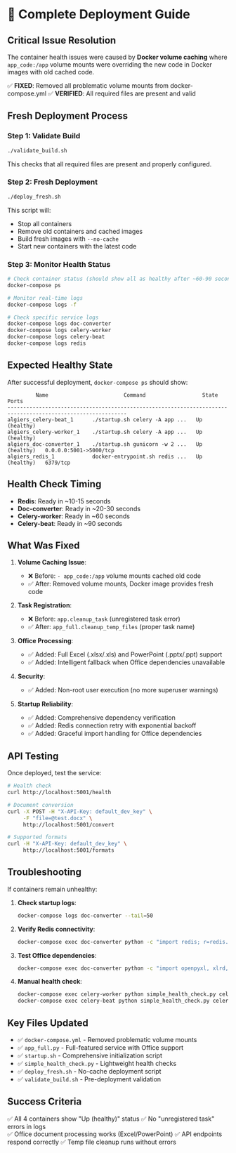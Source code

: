 # 🚀 Complete Deployment Guide

## Critical Issue Resolution

The container health issues were caused by **Docker volume caching** where `app_code:/app` volume mounts were overriding the new code in Docker images with old cached code.

✅ **FIXED**: Removed all problematic volume mounts from docker-compose.yml
✅ **VERIFIED**: All required files are present and valid

## Fresh Deployment Process

### Step 1: Validate Build
```bash
./validate_build.sh
```
This checks that all required files are present and properly configured.

### Step 2: Fresh Deployment
```bash
./deploy_fresh.sh
```
This script will:
- Stop all containers
- Remove old containers and cached images
- Build fresh images with `--no-cache`
- Start new containers with the latest code

### Step 3: Monitor Health Status
```bash
# Check container status (should show all as healthy after ~60-90 seconds)
docker-compose ps

# Monitor real-time logs
docker-compose logs -f

# Check specific service logs
docker-compose logs doc-converter
docker-compose logs celery-worker
docker-compose logs celery-beat
docker-compose logs redis
```

## Expected Healthy State

After successful deployment, `docker-compose ps` should show:

```
         Name                        Command                  State                    Ports                  
------------------------------------------------------------------------------------------------------------
algiers_celery-beat_1      ./startup.sh celery -A app ...   Up (healthy)                                   
algiers_celery-worker_1    ./startup.sh celery -A app ...   Up (healthy)                                   
algiers_doc-converter_1    ./startup.sh gunicorn -w 2 ...   Up (healthy)   0.0.0.0:5001->5000/tcp         
algiers_redis_1            docker-entrypoint.sh redis ...   Up (healthy)   6379/tcp                        
```

## Health Check Timing

- **Redis**: Ready in ~10-15 seconds
- **Doc-converter**: Ready in ~20-30 seconds  
- **Celery-worker**: Ready in ~60 seconds
- **Celery-beat**: Ready in ~90 seconds

## What Was Fixed

1. **Volume Caching Issue**:
   - ❌ Before: `- app_code:/app` volume mounts cached old code
   - ✅ After: Removed volume mounts, Docker image provides fresh code

2. **Task Registration**:
   - ❌ Before: `app.cleanup_task` (unregistered task error)
   - ✅ After: `app_full.cleanup_temp_files` (proper task name)

3. **Office Processing**:
   - ✅ Added: Full Excel (.xlsx/.xls) and PowerPoint (.pptx/.ppt) support
   - ✅ Added: Intelligent fallback when Office dependencies unavailable

4. **Security**:
   - ✅ Added: Non-root user execution (no more superuser warnings)

5. **Startup Reliability**:
   - ✅ Added: Comprehensive dependency verification
   - ✅ Added: Redis connection retry with exponential backoff
   - ✅ Added: Graceful import handling for Office dependencies

## API Testing

Once deployed, test the service:

```bash
# Health check
curl http://localhost:5001/health

# Document conversion
curl -X POST -H "X-API-Key: default_dev_key" \
     -F "file=@test.docx" \
     http://localhost:5001/convert

# Supported formats
curl -H "X-API-Key: default_dev_key" \
     http://localhost:5001/formats
```

## Troubleshooting

If containers remain unhealthy:

1. **Check startup logs**:
   ```bash
   docker-compose logs doc-converter --tail=50
   ```

2. **Verify Redis connectivity**:
   ```bash
   docker-compose exec doc-converter python -c "import redis; r=redis.Redis(host='redis'); print(r.ping())"
   ```

3. **Test Office dependencies**:
   ```bash
   docker-compose exec doc-converter python -c "import openpyxl, xlrd, pandas; from pptx import Presentation; print('OK')"
   ```

4. **Manual health check**:
   ```bash
   docker-compose exec celery-worker python simple_health_check.py celery-worker
   docker-compose exec celery-beat python simple_health_check.py celery-beat
   ```

## Key Files Updated

- ✅ `docker-compose.yml` - Removed problematic volume mounts
- ✅ `app_full.py` - Full-featured service with Office support
- ✅ `startup.sh` - Comprehensive initialization script
- ✅ `simple_health_check.py` - Lightweight health checks
- ✅ `deploy_fresh.sh` - No-cache deployment script
- ✅ `validate_build.sh` - Pre-deployment validation

## Success Criteria

✅ All 4 containers show "Up (healthy)" status
✅ No "unregistered task" errors in logs  
✅ Office document processing works (Excel/PowerPoint)
✅ API endpoints respond correctly
✅ Temp file cleanup runs without errors